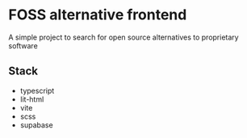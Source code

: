 # FOSS alternative frontend

A simple project to search for open source alternatives to proprietary software

## Stack

- typescript
- lit-html
- vite
- scss
- supabase
